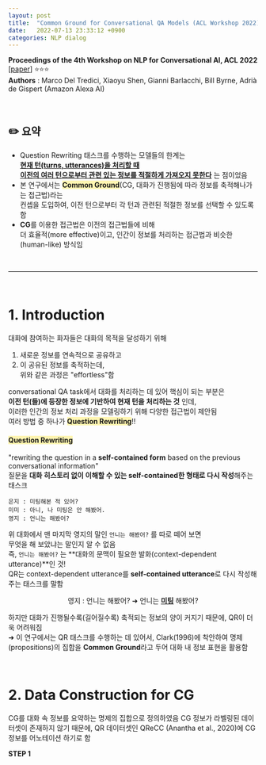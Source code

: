 ```yaml
---
layout: post
title:  "Common Ground for Conversational QA Models (ACL Workshop 2022)"
date:   2022-07-13 23:33:12 +0900
categories: NLP dialog
---
```

**Proceedings of the 4th Workshop on NLP for Conversational AI, ACL 2022** [[paper]] ⭐️⭐️⭐️   
**Authors** : Marco Del Tredici, Xiaoyu Shen, Gianni Barlacchi, Bill Byrne, Adrià de Gispert (Amazon Alexa AI)   

<br>   

## ✏️ **요약** 

* Question Rewriting 태스크를 수행하는 모델들의 한계는    
**<u>현재 턴(turns, utterances)을 처리할 때**    
**이전의 여러 턴으로부터 관련 있는 정보를 적절하게 가져오지 못한다</u>** 는 점이었음     
* 본 연구에서는 <span style="background-color:#fff5b1;">**Common Ground**</span>(CG, 대화가 진행됨에 따라 정보를 축적해나가는 접근법)라는   
  컨셉을 도입하여, 이전 턴으로부터 각 턴과 관련된 적절한 정보를 선택할 수 있도록 함     
* **CG**를 이용한 접근법은 이전의 접근법들에 비해   
  더 효율적(more effective)이고, 인간이 정보를 처리하는 접근법과 비슷한(human-like) 방식임     

<br>

---

<br>

# 1. Introduction 
대화에 참여하는 화자들은 대화의 목적을 달성하기 위해    
1) 새로운 정보를 연속적으로 공유하고    
2) 이 공유된 정보를 축적하는데,    
위와 같은 과정은 "effortless"함   

conversational QA task에서 대화를 처리하는 데 있어 핵심이 되는 부분은   
**이전 턴(들)에 등장한 정보에 기반하여 현재 턴을 처리하는 것** 인데,    
이러한 인간의 정보 처리 과정을 모델링하기 위해 다양한 접근법이 제안됨        
여러 방법 중 하나가 <span style="background-color:#fff5b1;">**Question Rewriting**</span>!!  

#### <span style="background-color:#fff5b1;">**Question Rewriting**</span>   
"rewriting the question in a **self-contained form** based on the previous conversational information"   
질문을 **대화 히스토리 없이 이해할 수 있는 self-contained한 형태로 다시 작성**해주는 태스크   

```
은지 : 미팅해본 적 있어?   
미미 : 아니, 나 미팅은 안 해봤어.    
영지 : 언니는 해봤어? 
```    

위 대화에서 맨 마지막 영지의 말인 ```언니는 해봤어?``` 를 따로 떼어 보면   
무엇을 해 보았냐는 말인지 알 수 없음     
즉, ```언니는 해봤어?``` 는 **대화의 문맥이 필요한 발화(context-dependent utterance)**인 것!   
QR는 context-dependent utterance를 **self-contained utterance**로 다시 작성해주는 태스크를 말함   

<div align="center"> 영지 : 언니는 해봤어? ➜ 언니는 <b><u>미팅</u></b> 해봤어? </div>  

하지만 대화가 진행될수록(길어질수록) 축적되는 정보의 양이 커지기 때문에, QR이 더욱 어려워짐      
➜ 이 연구에서는 QR 태스크를 수행하는 데 있어서, Clark(1996)에 착안하여 명제(propositions)의 집합을 **Common Ground**라고 두어 대화 내 정보 표현을 활용함    

<br>   

# 2. Data Construction for CG

CG를 대화 속 정보를 요약하는 명제의 집합으로 정의하였음
CG 정보가 라벨링된 데이터셋이 존재하지 않기 때문에, QR 데이터셋인 QReCC (Anantha et al., 2020)에 CG 정보를 어노테이션 하기로 함    

**STEP 1**



[paper]: https://aclanthology.org/2022.nlp4convai-1.7.pdf